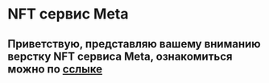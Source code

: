 # NFT сервис Meta
## Приветствую, представляю вашему вниманию верстку NFT сервиса Meta, ознакомиться можно по [сслыке](https://rshuva1ov.github.io/Meta/)

